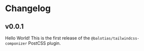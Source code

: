 # Changelog

## v0.0.1
Hello World! This is the first release of the `@balotias/tailwindcss-componizer` PostCSS plugin.
